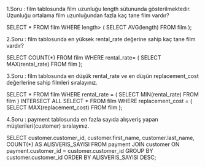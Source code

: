 1.Soru : film tablosunda film uzunluğu length sütununda gösterilmektedir. Uzunluğu ortalama film uzunluğundan fazla kaç tane film vardır?

SELECT * FROM film WHERE length>
(
SELECT AVG(length) FROM film
);

2.Soru : film tablosunda en yüksek rental_rate değerine sahip kaç tane film vardır?

SELECT COUNT(*) FROM film WHERE rental_rate=
(
SELECT MAX(rental_rate) FROM film
);

3.Soru : film tablosunda en düşük rental_rate ve en düşün replacement_cost değerlerine sahip filmleri sıralayınız.

SELECT * FROM film WHERE rental_rate =
(
SELECT MIN(rental_rate) FROM film
)
INTERSECT ALL
SELECT * FROM film WHERE replacement_cost =
(
SELECT MAX(replacement_cost) FROM film
);


4.Soru : payment tablosunda en fazla sayıda alışveriş yapan müşterileri(customer) sıralayınız.

SELECT customer.customer_id, customer.first_name, customer.last_name, COUNT(*) AS ALISVERIS_SAYISI FROM payment
JOIN customer ON payment.customer_id = customer.customer_id
GROUP BY customer.customer_id
ORDER BY ALISVERIS_SAYISI DESC;
